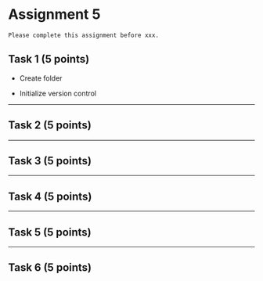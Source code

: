 # Assignment 5

```{admonition} Deadline
Please complete this assignment before xxx.
```

## Task 1 (5 points)

* Create folder

* Initialize version control

*****************************

## Task 2 (5 points)



*****************************

## Task 3 (5 points)

*****************************

## Task 4 (5 points)

*****************************

## Task 5 (5 points)

*****************************

## Task 6 (5 points)
